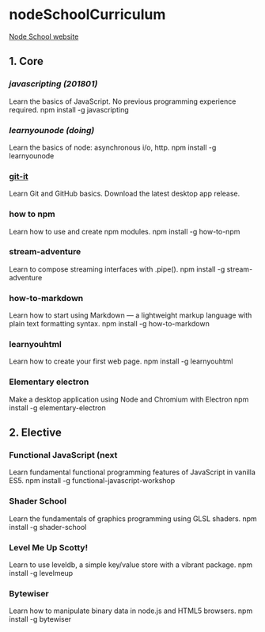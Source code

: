 # nodeSchoolCurriculum

[Node School website](https://nodeschool.io/index.html)

## 1. Core

### *javascripting (201801)*
Learn the basics of JavaScript. No previous programming experience required.
npm install -g javascripting

### *learnyounode (doing)*
Learn the basics of node: asynchronous i/o, http.
npm install -g learnyounode

<h3><span style="text-decoration: underline;">git-it</span></h3>
Learn Git and GitHub basics.
Download the latest desktop app release.

### how to npm
Learn how to use and create npm modules.
npm install -g how-to-npm

### stream-adventure
Learn to compose streaming interfaces with .pipe().
npm install -g stream-adventure

### how-to-markdown
Learn how to start using Markdown — a lightweight markup language with plain text formatting syntax.
npm install -g how-to-markdown

### learnyouhtml
Learn how to create your first web page.
npm install -g learnyouhtml

### Elementary electron
Make a desktop application using Node and Chromium with Electron
npm install -g elementary-electron

## 2. Elective

### Functional JavaScript (next
Learn fundamental functional programming features of JavaScript in vanilla ES5.
npm install -g functional-javascript-workshop

### Shader School
Learn the fundamentals of graphics programming using GLSL shaders.
npm install -g shader-school

### Level Me Up Scotty!
Learn to use leveldb, a simple key/value store with a vibrant package.
npm install -g levelmeup

### Bytewiser
Learn how to manipulate binary data in node.js and HTML5 browsers.
npm install -g bytewiser

